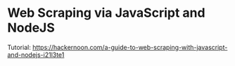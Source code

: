 # Web Scraping via JavaScript and NodeJS

Tutorial:
https://hackernoon.com/a-guide-to-web-scraping-with-javascript-and-nodejs-i21l3te1